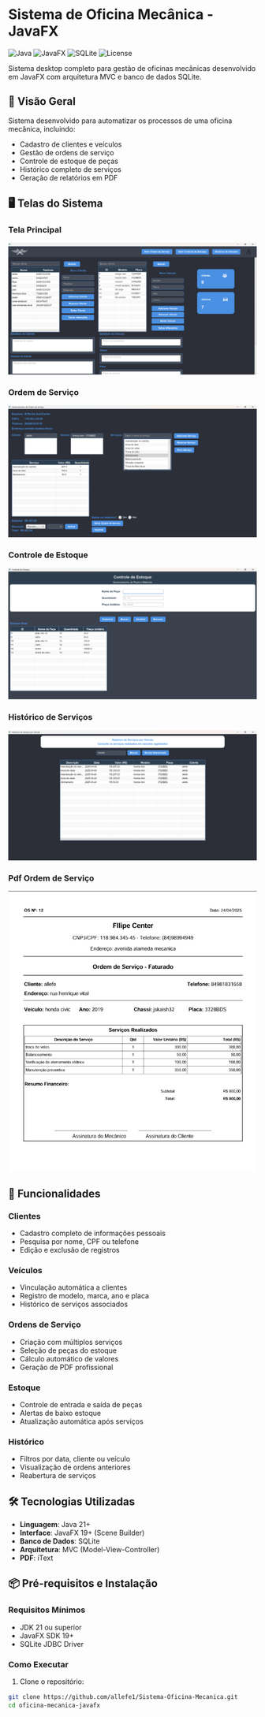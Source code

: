 # Sistema de Oficina Mecânica - JavaFX

![Java](https://img.shields.io/badge/Java-21%2B-blue)
![JavaFX](https://img.shields.io/badge/JavaFX-19%2B-orange)
![SQLite](https://img.shields.io/badge/SQLite-3-lightgrey)
![License](https://img.shields.io/badge/License-MIT-green)

Sistema desktop completo para gestão de oficinas mecânicas desenvolvido em JavaFX com arquitetura MVC e banco de dados SQLite.

## 📌 Visão Geral

Sistema desenvolvido para automatizar os processos de uma oficina mecânica, incluindo:

- Cadastro de clientes e veículos
- Gestão de ordens de serviço
- Controle de estoque de peças
- Histórico completo de serviços
- Geração de relatórios em PDF

## 🖥️ Telas do Sistema

### Tela Principal
![Tela Principal](screenshots/principal.png)

### Ordem de Serviço
![Ordem de Serviço](screenshots/ordem-servico.png)

### Controle de Estoque
![Controle de Estoque](screenshots/estoque.png)

### Histórico de Serviços
![Histórico de Serviços](screenshots/historico.png)

### Pdf Ordem de Serviço
![Pdf OS](screenshots/pdfOrdem.png)

## 🚀 Funcionalidades

### Clientes
- Cadastro completo de informações pessoais
- Pesquisa por nome, CPF ou telefone
- Edição e exclusão de registros

### Veículos
- Vinculação automática a clientes
- Registro de modelo, marca, ano e placa
- Histórico de serviços associados

### Ordens de Serviço
- Criação com múltiplos serviços
- Seleção de peças do estoque
- Cálculo automático de valores
- Geração de PDF profissional

### Estoque
- Controle de entrada e saída de peças
- Alertas de baixo estoque
- Atualização automática após serviços

### Histórico
- Filtros por data, cliente ou veículo
- Visualização de ordens anteriores
- Reabertura de serviços

## 🛠️ Tecnologias Utilizadas

- **Linguagem**: Java 21+
- **Interface**: JavaFX 19+ (Scene Builder)
- **Banco de Dados**: SQLite
- **Arquitetura**: MVC (Model-View-Controller)
- **PDF**: iText

## 📦 Pré-requisitos e Instalação

### Requisitos Mínimos
- JDK 21 ou superior
- JavaFX SDK 19+
- SQLite JDBC Driver

### Como Executar
1. Clone o repositório:
```bash
git clone https://github.com/allefe1/Sistema-Oficina-Mecanica.git
cd oficina-mecanica-javafx
